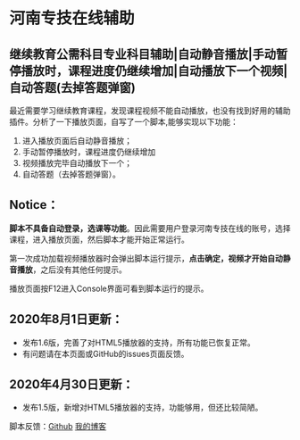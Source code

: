 # 河南专技在线辅助

## 继续教育公需科目专业科目辅助|自动静音播放|手动暂停播放时，课程进度仍继续增加|自动播放下一个视频|自动答题(去掉答题弹窗)

最近需要学习继续教育课程，发现课程视频不能自动播放，也没有找到好用的辅助插件。分析了一下播放页面，自写了一个脚本,能够实现以下功能：

 1. 进入播放页面后自动静音播放；
 2. 手动暂停播放时，课程进度仍继续增加
 3. 视频播放完毕自动播放下一个；
 4. 自动答题（去掉答题弹窗）。

## Notice：

**脚本不具备自动登录，选课等功能**。因此需要用户登录河南专技在线的账号，选择课程，进入播放页面，然后脚本才能开始正常运行。

第一次成功加载视频播放器时会弹出脚本运行提示，**点击确定，视频才开始自动静音播放**，之后没有其他任何提示。

播放页面按F12进入Console界面可看到脚本运行的提示。

## 2020年8月1日更新：
- 发布1.6版，完善了对HTML5播放器的支持，所有功能已恢复正常。
- 有问题请在本页面或GitHub的issues页面反馈。

## 2020年4月30日更新：
- 发布1.5版，新增对HTML5播放器的支持，功能够用，但还比较简陋。

脚本反馈：[Github][1]
         [我的博客][2]　


  [1]:https://github.com/huangdiv/user-scripts/issues/2
  [2]:https://huangdiv.com/tech/ghlearning-assist/

